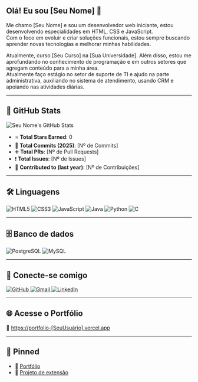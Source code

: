 ## Olá! Eu sou [Seu Nome] 👋

Me chamo [Seu Nome] e sou um desenvolvedor web iniciante, estou desenvolvendo especialidades em HTML, CSS e JavaScript.  
Com o foco em evoluir e criar soluções funcionais, estou sempre buscando aprender novas tecnologias e melhorar minhas habilidades.  

Atualmente, curso [Seu Curso] na [Sua Universidade]. Além disso, estou me aprofundando no conhecimento de programação e em outros setores que agregam conteúdo para a minha área.  
Atualmente faço estágio no setor de suporte de TI e ajudo na parte administrativa, auxiliando no sistema de atendimento, usando CRM e apoiando nas atividades diárias.

---

## 🚀 GitHub Stats

![Seu Nome's GitHub Stats](https://github-readme-stats.vercel.app/api?username=[SeuUsuárioGitHub]&show_icons=true&theme=dark)

- ⭐ **Total Stars Earned**: 0  
- 📝 **Total Commits (2025)**: [Nº de Commits]  
- ➕ **Total PRs**: [Nº de Pull Requests]  
- ❗ **Total Issues**: [Nº de Issues]  
- 📆 **Contributed to (last year)**: [Nº de Contribuições]  

---

## 🛠️ Linguagens

<p>
  <img src="https://img.shields.io/badge/HTML5-E34F26?style=for-the-badge&logo=html5&logoColor=white" alt="HTML5"/>
  <img src="https://img.shields.io/badge/CSS3-1572B6?style=for-the-badge&logo=css3&logoColor=white" alt="CSS3"/>
  <img src="https://img.shields.io/badge/JavaScript-F7DF1E?style=for-the-badge&logo=javascript&logoColor=black" alt="JavaScript"/>
  <img src="https://img.shields.io/badge/Java-ED8B00?style=for-the-badge&logo=java&logoColor=white" alt="Java"/>
  <img src="https://img.shields.io/badge/Python-3776AB?style=for-the-badge&logo=python&logoColor=white" alt="Python"/>
  <img src="https://img.shields.io/badge/C-00599C?style=for-the-badge&logo=c&logoColor=white" alt="C"/>
</p>

---

## 🗄️ Banco de dados

<p>
  <img src="https://img.shields.io/badge/PostgreSQL-316192?style=for-the-badge&logo=postgresql&logoColor=white" alt="PostgreSQL"/>
  <img src="https://img.shields.io/badge/MySQL-005C84?style=for-the-badge&logo=mysql&logoColor=white" alt="MySQL"/>
</p>

---

## 🤝 Conecte-se comigo

<p>
  <a href="https://github.com/[SeuUsuárioGitHub]">
    <img src="https://img.shields.io/badge/GitHub-000?style=for-the-badge&logo=github&logoColor=white" alt="GitHub"/>
  </a>
  <a href="mailto:[SeuEmail]">
    <img src="https://img.shields.io/badge/Gmail-D14836?style=for-the-badge&logo=gmail&logoColor=white" alt="Gmail"/>
  </a>
  <a href="https://linkedin.com/in/[SeuLinkedin]">
    <img src="https://img.shields.io/badge/LinkedIn-0A66C2?style=for-the-badge&logo=linkedin&logoColor=white" alt="LinkedIn"/>
  </a>
</p>

---

## 🌐 Acesse o Portfólio

🔗 [https://portfolio-[SeuUsuário].vercel.app](https://portfolio-[SeuUsuário].vercel.app)

---

## 📌 Pinned

- 📁 [Portfólio](https://github.com/[SeuUsuário]/Portfólio)  
- 📁 [Projeto de extensão](https://github.com/[SeuUsuário]/Projeto-de-extensao)
